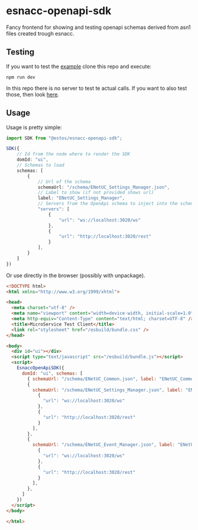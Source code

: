 # esnacc-openapi-sdk

Fancy frontend for showing and testing openapi schemas derived from asn1 files created trough esnacc.

## Testing

If you want to test the [example](/example/) clone this repo and execute:

`npm run dev`

In this repo there is no server to test te actual calls.
If you want to also test those, then look [here](https://github.com/ESTOS/esnacc/tree/main/samples/ts-microservice).

## Usage

Usage is pretty simple:

```ts
import SDK from "@estos/esnacc-openapi-sdk";

SDK({
    // Id from the node where to render the SDK
    domId: "ui", 
    // Schemas to load
    schemas: [
        {
            // Url of the schema
            schemaUrl: "/schema/ENetUC_Settings_Manager.json", 
            // Label to show (if not provided shows url)
            label: "ENetUC_Settings_Manager",
            // Servers from the OpenApi schema to inject into the schema (not needed) https://github.com/OAI/OpenAPI-Specification/blob/main/versions/3.1.0.md#serverObject
            "servers": [
                {
                    "url": "ws://localhost:3020/ws"
                },
                {
                    "url": "http://localhost:3020/rest"
                }
            ],
        }
    ] 
})
```

Or use directly in the browser (possibly with unpackage).

```html
<!DOCTYPE html>
<html xmlns="http://www.w3.org/1999/xhtml">

<head>
  <meta charset="utf-8" />
  <meta name="viewport" content="width=device-width, initial-scale=1.0" />
  <meta http-equiv="Content-Type" content="text/html; charset=UTF-8" />
  <title>MicroService Test Client</title>
  <link rel="stylesheet" href="/esbuild/bundle.css" />
</head>

<body>
  <div id="ui"></div>
  <script type="text/javascript" src="/esbuild/bundle.js"></script>
  <script>
    EsnaccOpenApiSDK({
      domId: "ui", schemas: [
        { schemaUrl: "/schema/ENetUC_Common.json", label: "ENetUC_Common" },
        {
          schemaUrl: "/schema/ENetUC_Settings_Manager.json", label: "ENetUC_Settings_Manager", "servers": [
            {
              "url": "ws://localhost:3020/ws"
            },
            {
              "url": "http://localhost:3020/rest"
            }
          ],
        },
        {
          schemaUrl: "/schema/ENetUC_Event_Manager.json", label: "ENetUC_Event_Manager", "servers": [
            {
              "url": "ws://localhost:3020/ws"
            },
            {
              "url": "http://localhost:3020/rest"
            }
          ],
        },
      ]
    })
  </script>
</body>

</html>
```